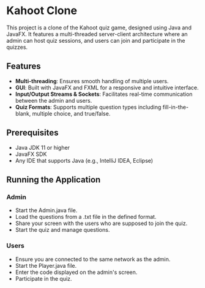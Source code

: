 # Kahoot Clone

This project is a clone of the Kahoot quiz game, designed using Java and JavaFX. It features a multi-threaded server-client architecture where an admin can host quiz sessions, and users can join and participate in the quizzes.

## Features

- **Multi-threading**: Ensures smooth handling of multiple users.
- **GUI**: Built with JavaFX and FXML for a responsive and intuitive interface.
- **Input/Output Streams & Sockets**: Facilitates real-time communication between the admin and users.
- **Quiz Formats**: Supports multiple question types including fill-in-the-blank, multiple choice, and true/false.

## Prerequisites

- Java JDK 11 or higher
- JavaFX SDK
- Any IDE that supports Java (e.g., IntelliJ IDEA, Eclipse)

## Running the Application
### Admin
- Start the Admin.java file.
- Load the questions from a .txt file in the defined format.
- Share your screen with the users who are supposed to join the quiz.
- Start the quiz and manage questions.
### Users
- Ensure you are connected to the same network as the admin.
- Start the Player.java file.
- Enter the code displayed on the admin's screen.
- Participate in the quiz.





